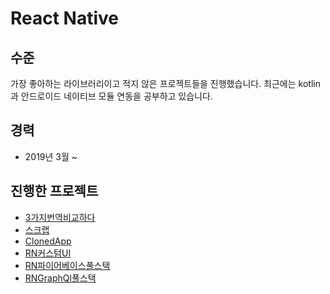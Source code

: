 # React Native

## 수준
가장 좋아하는 라이브러리이고 적지 않은 프로젝트들을 진행했습니다. 최근에는 kotlin과 안드로이드 네이티브 모듈 연동을 공부하고 있습니다.
## 경력
- 2019년 3월 ~
## 진행한 프로젝트
- [3가지번역비교하다](../2019/3가지번역비교하다.md)
- [스크랩](../2019/스크랩.md)
- [ClonedApp](../2020/ClonedApp.md)
- [RN커스텀UI](../2020/RN커스텀UI.md)
- [RN파이어베이스풀스택](../2020/RN파이어베이스풀스택.md)
- [RNGraphQl풀스택](../2020/RNGraphQl풀스택.md)